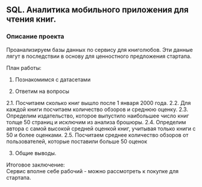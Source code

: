 ## SQL. Аналитика мобильного приложения для чтения книг.
### Описание проекта
Проанализируем базы данных по сервису для книголюбов. Эти данные лягут в последствии в основу для ценностного предложения стартапа.

План работы:

1. Познакомимся с датасетами

2. Ответим на вопросы

2.1. Посчитаем сколько книг вышло после 1 января 2000 года. 
 2.2. Для каждой книги посчитаем количество обзоров и среднюю оценку. 
 2.3. Определим издательство, которое выпустило наибольшее число книг толще 50 страниц и исключим из анализа брошюры. 
 2.4. Определим автора с самой высокой средней оценкой книг, учитывая только книги с 50 и более оценками. 
 2.5. Посчитаем среднее количество обзоров от пользователей, которые поставили больше 50 оценок

3. Общие выводы. 

Итоговое заключение:  
 Сервис вполне себе рабочий - можно рассмотреть к покупке для стартапа.
